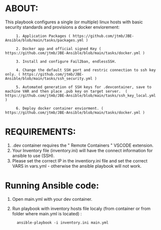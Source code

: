 # ABOUT:

This playbook configures a single (or multiple) linux hosts with basic security standards and provisions a docker enviorement:

         1. Application Packages ( https://github.com/jtmb/JBE-Ansible/blob/main/tasks/packages.yml )

         2. Docker app and official signed Key ( https://github.com/jtmb/JBE-Ansible/blob/main/tasks/docker.yml )

         3. Install and configure Fail2ban, endlessSSH.

         4. Change the default SSH port and restric connection to ssh key only. ( https://github.com/jtmb/JBE-Ansible/blob/main/tasks/ssh_security.yml )

         5. Automated generation of SSH keys for .devcontainer, save to machine VAR and then place .pub key on target server.  ( https://github.com/jtmb/JBE-Ansible/blob/main/tasks/ssh_key_local.yml )

         6. Deploy docker container enviorment. ( https://github.com/jtmb/JBE-Ansible/blob/main/tasks/docker.yml )



# REQUIREMENTS:

1. .dev container requires the " Remote Containers " VSCODE extension.
2. Your Inventory file (inventory.ini) will have the connect information for ansible to use (SSH). 
3.  Please set the correct IP in the inventiory.ini file and set the correct VARS in vars.yml - otherwise the ansible playbook will not work.

# Running Ansible code:

1. Open main.yml with your dev container.
2. Run playbook with inventory hosts file localy (from container or from folder where main.yml is located) :

         ansible-playbook -i inventory.ini main.yml
